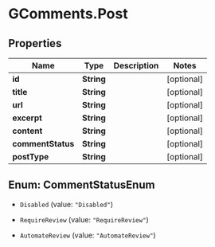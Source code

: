 # GComments.Post

## Properties

Name | Type | Description | Notes
------------ | ------------- | ------------- | -------------
**id** | **String** |  | [optional] 
**title** | **String** |  | [optional] 
**url** | **String** |  | [optional] 
**excerpt** | **String** |  | [optional] 
**content** | **String** |  | [optional] 
**commentStatus** | **String** |  | [optional] 
**postType** | **String** |  | [optional] 



## Enum: CommentStatusEnum


* `Disabled` (value: `"Disabled"`)

* `RequireReview` (value: `"RequireReview"`)

* `AutomateReview` (value: `"AutomateReview"`)




